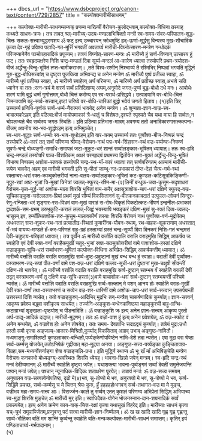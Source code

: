 +++
dbcs_url = "https://www.dsbcproject.org/canon-text/content/729/2857"
title = "कल्पोक्तमारीचीसाधनम्"

+++
कल्पोक्त-मारीची-साधनम्सम्यक् प्रणम्य
मारिल्चीं वैरोचन-कुलोद्भवाम्,कल्पोक्त-विधिना
तस्याह् कथ्यते साधन-क्रमः। तत्र तावत् श्र्ल्-मारीच्य्-उदय-मण्डलाभिषिक्तो
मन्त्री स्व-समय-संवर-परिपालन-शुद्ध-चित्तः सकल-सत्त्वाभ्युद्धरणशय ॐ फट् इत्य् उच्चारयन्
क्रोधमुष्टिं हृद्-ऊर्णा-मूर्द्धसु विन्यस्य मुख-शौचादिकं कृत्वा देव-गृहं प्रविश्य
पटादि-गत-मूर्त्तिं भगवतीं अवतार्य्य मारीची-विघ्नोत्सारण-मन्त्रेण गन्धोदकं परिजप्यानेनैव
पञ्चोपहारादिकं प्रपूज्यम्। तत्रयं विघ्नोत्-सारण-मन्त्रः ॐ मारीच्यै हुं सर्व्व-विघ्नान्
उत्सारय हुं फट्। ततः स्वहृदयक्षरेण निशि चन्द्र-मण्डलं दिवा सूर्य्य-मन्दलं आ-कारेण
ध्यात्वा तस्योपरि प्रथम-त्रयोदश-बीजं अर्द्धेन्दु-बिन्दु-भूषितं तप्त-चामीकराभम्। ,तते विश्व-रश्मीन्
निश्चार्य्य तै रश्मिभिर् निष्पन्नां भगवतिं मूर्द्ध्नि गुरु-बुद्ध-बोधिसत्त्वांश्
च दृष्ट्वा पूजयित्वा अभिवन्द्य च अनेन मन्त्रेण ॐ मारीच्यै पुष्पं प्रतीच्च स्वाहा, ॐ मारीच्यै धूपं
प्रतीच्छ स्वाहा, ॐ मारीच्यै स्वाहेत्य् अर्घं परिजप्य, ॐ मारिच्यै अर्घं
प्रतीच्छ स्वाहा,अभावे सति ध्यानेन
वा ततः :रत्न-त्रयं मे शरणं
सर्व्वं प्रतिदिशाम्य् अघम्,अनुमोदे जगत्-पुण्यं
बुद्ध-बोधौ दधे मनः। आबोधेः शरणं यामि
बुद्धं धर्म्मं गुणोत्तमम्,बोधौ चित्तं करोम्य्
एष स्व-परार्थ-प्रसिद्धये। उत्पादयामि वर-बोधि-चित्तं
निमन्त्रयामि बहु-सर्व्व-सत्त्वान्,इष्टां चरिष्ये
वर-बोधि-चारिकां बुद्धो भवेयं जगतो हिताय। (१)इति त्रिर् उच्चार्य्य
प्रणिधि-पूर्व्वकं सर्व्व-धर्म्म-नैरात्मयं भावयेद् अनेन मन्त्रेण। ॐ शून्यता-ज्ञान-वाज्र-स्व-भावात्मकोऽहम्
इति पठित्वा:बीजं मायोपमाकारं
त्रै-धातुं च विशेषतः,दृश्यते स्पृश्यते
चैव यथा माया हि सर्व्वतः,न चोपलभ्यते चैव
सर्व्वस्य जगतः स्थितिः। इति प्रठित्वा प्रतिभास-मात्रम्
अवगम्य ततो अनादिकारणासत्कल्पना-बीजम् अपनीय स्व-भव-शुद्धोऽहम् इत्य् अभिमुञ्चेत्।  
स्व-भाव-शुद्धाः सर्व्व-धर्म्माः स्व-भाव-शुधोऽहम् इति वार-त्रयम् उच्चार्य्य ततः पूर्व्वोक्त-बीज-निष्पन्नं
चन्द्रं तस्योपरि ॐ-कारं तत् सर्व्वं परिणम्य श्रीमद्-वैरोचन-नाथं पद्म-गर्भ-सिंहासन-स्थं
वज्र-पर्य्यण्क-निषण्णं सुवर्ण-चन्द्रे बोध्यङ्गी-समाधि-समापन्नं जटा-मुकुट-धरं शान्तं
सर्व्वालङ्कार-भूषितम् ध्यायात्। ततः स्व-हृदि चन्द्र-मण्डलं
तस्योपरि पञ्च-विंशतिकम् अक्षरं परमहृदयं प्रथमस्य द्वितीयेन समा-युक्तं अर्द्धेन्दु-बिन्दु-भूषितं
विभाव्य निष्पन्नम् अशोक-स्तवकं तस्योपरि चन्द्र-स्थ-माँ-कारं ध्यात्वा तत् सर्व्वपरिणतम्
आत्मानं मारीची-रूपेण भावयेत् अहम् एव मारीची भगवती इति सु-पीतां जाम्भू-नद-प्रभाकारां
दीप्त-देहां चैत्य-गर्भ-स्थां रक्ताम्बर-धरां रक्त-कञ्चुकोत्तरीयां नाना-वलय-सर्व्वालङ्कार-भूषितां
कट-कुण्डल-कटिसूत्रकिङ्किणी-नूपुर-रवां अष्ट-भुजां त्रि-मुखां त्रिनेत्रां ज्वलत्-स्फुरद्-रश्मि-मा-(२)लिनीं बन्धूक-जवा-कुसुम-सदृशाधरां
वैरोचन-कृत-मूर्द्ध-जां अशोक-माला शिरसि भुषितां वाम-करैर् अक्षसूत्राशोक-चाप-धरां
दक्षिणे स्फुरद्-वज्र-सूचिकाङ्कुश-चरोल्ललन-प्रियां प्रथमं मुखं सौम्यं विकसिताननं
सु-पीतकनकावदातं उत्फुल्ल-लोचनं सिन्दूर-रेणु-रन्जिता-धरं शृङ्गार-रस-विभ्रमं वाम-मुखं
वाराहं स-रोष-विकृतं विकटोत्कट-भीषणं इन्द्रनील-प्रभाकारं द्वादशर्क-सम-प्रभम् उरुभृकुटि-करालं
ललज्-जिह्वं भयस्यापि भयङ्करं दक्षिण-मुखं सु-रक्तं दिव्य-ज्वलद्-भासुरम् इव, हर्म्योत्थितशोक-तरु-कुसुम-मालावकीर्णं
तस्याः शिरसि वैरोचनं नाथं पूर्व्वोक्त-वर्ण-मुद्रोपेतम् अधःस्तात् सप्त-शुकर-रथ-गतां
प्रत्यालीढ-स्थितां कुमारींनव-यौवन-स्थाम्, रथ-वाहक-शूकराणाम्
अधस्तात् यँ-भवं वायव्य-मण्डले हँ-कर-परिणतं राहु-ग्रहं हस्ताभ्यां ग्रस्तं चन्द्र-सूर्य्यौ
दिवा दिनकरं निशि-गतं चन्द्रमसं देवी-चतुष्टय-परिवृतां ध्यायात्। तत्र पूर्व्वेन
ॐ मारीच्यै वर्त्तालि वदालि वरालि वराहमुखि सिद्धिम् आकर्षय जः स्वाहेति एवं देवीं
रक्त-वर्णां वराहैकमुखीं चतुर्-भुजां रक्त-कञ्चुकोत्तरीयां वामे पाशाशोक-हस्तां दक्षिणे
वज्राङ्कुश-सूचि-धरां सर्व्वाभरण-भूषितां कल्पोक्त-विधिना अभिप्रेत-सिद्धिम् आकर्षयन्तीम्
ध्यायात्। ॐ मारीच्यै वर्त्तालि
वदालि वरालि वराहमुखि सर्व्व-दुष्ट-प्रदुष्टानां मुखं बन्ध बन्ध हुं स्वाहा। वदालीं
देवीं पूर्व्वोक्त-वस्त्राभरण-तद्-रूपां पीत-वर्णां वामे पश-वज्र-धरां दक्षिणे पल्लव-सूची-धरां
दुष्टानां मुख-चक्षुषी सीवन्तीं दक्षिण-तो भावयेत्। ॐ मारीच्यै वर्त्तालि
वदालि वरालि वराहमुखि सर्व्व-दुष्टान् स्तम्भय वँ स्वाहेति वरालीं देवीं तद्वत् वस्त्राभरण-वर्णं
तु दक्षिणे वज्र-सूचि-हस्तां(३)वामे पाचाशोक-धरां
सर्व्व-दुष्टान् स्तम्भयन्तीं पश्चिमे न्यसेत्। ॐ मारीच्यै वर्त्तालि
वदालि वरालि वराहमुखि सर्व्व-सत्व्तान् मे वशम् आनय होः स्वाहेति वराह-मुखीं देवीं
रक्त-वर्णां तथा-वस्त्राभरणं च सव्येन वज्र-शर-धारिणीं वामे अशोक-चाप-धरां सर्व्व-सत्त्वान्
उपसर्पयन्तीं उत्तरस्यां दिशि न्यसेत्। ततो वज्राङ्कुश्य्-आदिभिर्
मुद्रभिः तन्-मन्त्रैश् चाकर्षणादिकं कुर्य्यात्। ज्ञान-सत्त्वर्न् आकृष्य प्रवेश्य
बद्ध्वा वशीकृत्य साधयेत्। तर्ज्जनि-अङ्कुश-बन्धेनकनिष्ठया महाङ्कुश्ची
बाहु-ग्रन्थि-कटाग्राभ्यां शृङ्खला-पृष्ठयोश् च पीडनादिति। ॐ वज्राङ्कुशि जः इत्य्
अनेन ज्ञान-सत्त्वम् आकृष्य पुरतो अर्घ-पाद्य्-आदिकं दद्यात्। मारीची-मुद्रणम्। ततः
ॐ वज्रो-पाश हुं इत्य् अनेन प्रवेशयेत्, ॐ वज्र-स्फोट वं
अनेन बन्धयेत्, ॐ वज्रावेश होः अनेन तोषयेत्। ततः समय- देवताभिः सदाऽद्वयं कुर्य्यात्। तत्रेयं मुद्रा:उधौ हस्तौ समौ कृत्वा
अङ्जल्य्-आकार-मिश्रितौ,कुर्य्याद् विकसिताव्
अग्राव् उभाव् अङ्गुष्ठ-नामितौ। मध्यमाङ्गु-समाश्लिष्टौ
कुण्डलाकार-बन्धितौ,पर्य्यङ्केणोपविष्टेन
नाभि-देशे तदा न्यसेत्। एषा मुद्रा वरा
श्रेष्ठा सर्व्व-कर्म्मसु योजयेत्,ततोऽभिषेकं गृह्णीयात्
महा-मुद्रया अनया। अङ्गुष्ठ-सत्त्व-पर्य्यङ्का
कुङ्चिताग्राग्र-विग्रहा,सम-मध्यर्नोत्तर्नाङ्गा
शेषा वज्राङ्जलि-प्रभा। इति मूर्द्ध्नि
स्थाप्य ॐ भूः खँ माँ अभिषिङ्चेति मन्त्रेण वैरोचनः कनकाभो बोध्यङ्ग्य्-अवस्थितः शिरसि
ध्येयह्। भावना-खिन्नो जपेन् मन्त्रम्। स्व-हृदि चन्द्र-स्थं मन्त्रं देदीप्यमानम्
ॐ मारीच्यै स्वाहेति दृष्ट्वा जपेत्। यथाशक्त्या भावना-पूर्व्वङ्गमं
सर्व्वां देवतीं समुत्तेजयन्तिं पश्यन् मन्त्रं जपेत्। पश्चान् न्यूनाधिक-विद्किः शताक्षरेण
पूरयेत्। तत्रायं मन्त्रं: ॐ वज्र-सत्त्व समयम् अनुपालय वज्र-सत्त्वत्वेनोपतिष्ठ, दृढो मे(४)भव, सु-तोष्यो मे भव, अनुरक्तो मे भव, सु-पोष्यो मे भव, सर्व्व-सिद्धिंमे प्रयच्छ, सर्व्व-कर्म्मसु
च मे चित्तम् श्रेयः कुरु, हुँ हहहहहोःभगवन् सर्व्व-तथागत-वज्र
मा मे मुङ्च, वज्रीभव महा-समय-सत्त्व आः। विसर्ज्जन-काले
तु सर्व्वम् एतत् कुशलं परिणम्य अभिप्रेतां सिद्धिम् अभियाच्य स्व-मुद्रां शिरसि मुङ्चेत्
ॐ मारीच्यै मुर् इति। स्वाधिदैवत-योगेन
भोजनस्नान-दान-शयनादिकं सर्व्वं प्रकल्पयेत्। इत्य् अनेन क्रमेण काय-वाक्-चित्त-रक्षां
कृत्वा यथासुखं विहरेद् इति। मारीच्याः साधनं
कृत्वा यच्-चुभं समुपार्ज्जितम्,प्रप्नुवन्तु पदं
सत्त्वा मारीची-ज्ञान-निर्म्मलम्। ॐ ख ख खादि खादि
गृह्ण गृह्ण गृह्णन्तु सार्व्व-भौतिका बलिं मम शान्तिं कुर्व्वन्तु स्वाहेति बलि-मन्त्रःकल्पोक्त-मारीची-साधनं
समाप्तम्। कृतिर् इयं पण्डिताचार्य्य-गर्भपादानाम्।  
(५)
